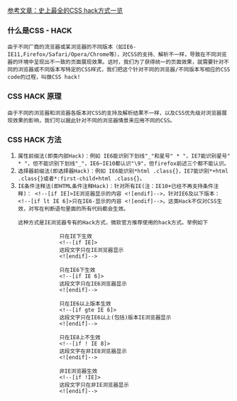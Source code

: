 [参考文章：史上最全的CSS hack方式一览](https://blog.csdn.net/freshlover/article/details/12132801)
### 什么是CSS - HACK
    由于不同厂商的流览器或某浏览器的不同版本（如IE6-IE11,Firefox/Safari/Opera/Chrome等），对CSS的支持、解析不一样，导致在不同浏览器的环境中呈现出不一致的页面展现效果。这时，我们为了获得统一的页面效果，就需要针对不同的浏览器或不同版本写特定的CSS样式，我们把这个针对不同的浏览器/不同版本写相应的CSS code的过程，叫做CSS hack!
### CSS HACK 原理
    由于不同的浏览器和浏览器各版本对CSS的支持及解析结果不一样，以及CSS优先级对浏览器展现效果的影响，我们可以据此针对不同的浏览器情景来应用不同的CSS。
### CSS HACK 方法
1. `属性前缀法(即类内部Hack)：例如 IE6能识别下划线"_"和星号" * "，IE7能识别星号" * "，但不能识别下划线"_"，IE6~IE10都认识"\9"，但firefox前述三个都不能认识。`
2. `选择器前缀法(即选择器Hack)：例如 IE6能识别*html .class{}，IE7能识别*+html .class{}或者*:first-child+html .class{}。`
3. `IE条件注释法(即HTML条件注释Hack)：针对所有IE(注：IE10+已经不再支持条件注释)： <!--[if IE]>IE浏览器显示的内容 <![endif]-->，针对IE6及以下版本： <!--[if lt IE 6]>只在IE6-显示的内容 <![endif]-->。这类Hack不仅对CSS生效，对写在判断语句里面的所有代码都会生效。`
   ```
   这种方式是IE浏览器专有的Hack方式，微软官方推荐使用的hack方式。举例如下

                只在IE下生效
                <!--[if IE]>
                这段文字只在IE浏览器显示
                <![endif]-->
                
                只在IE6下生效
                <!--[if IE 6]>
                这段文字只在IE6浏览器显示
                <![endif]-->
                
                只在IE6以上版本生效
                <!--[if gte IE 6]>
                这段文字只在IE6以上(包括)版本IE浏览器显示
                <![endif]-->
                
                只在IE8上不生效
                <!--[if ! IE 8]>
                这段文字在非IE8浏览器显示
                <![endif]-->
                
                非IE浏览器生效
                <!--[if !IE]>
                这段文字只在非IE浏览器显示
                <![endif]-->
   ```